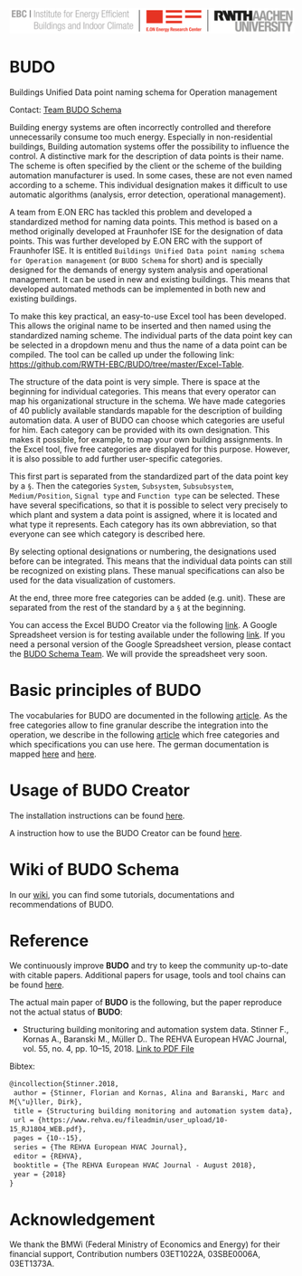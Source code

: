 ![RWTH Aachen University, E.ON ERC](./Resources/Images/EBC_Logo.png)

# BUDO
Buildings Unified Data point naming schema for Operation management

Contact:
[Team BUDO Schema](mailto:info@budo-schema.de)

Building energy systems are often incorrectly controlled and therefore unnecessarily consume too much energy. Especially in non-residential buildings, Building automation systems offer the possibility to influence the control. A distinctive mark for the description of data points is their name. The scheme is often specified by the client or the scheme of the building automation manufacturer is used. In some cases, these are not even named according to a scheme. This individual designation makes it difficult to use automatic algorithms (analysis, error detection, operational management).

A team from E.ON ERC has tackled this problem and developed a standardized method for naming data points. This method is based on a method originally developed at Fraunhofer ISE for the designation of data points. This was further developed by E.ON ERC with the support of Fraunhofer ISE. It is entitled ```Buildings Unified Data point naming schema for Operation management``` (or ```BUDO Schema``` for short) and is specially designed for the demands of energy system analysis and operational management. It can be used in new and existing buildings. This means that developed automated methods can be implemented in both new and existing buildings.

To make this key practical, an easy-to-use Excel tool has been developed. This allows the original name to be inserted and then named using the standardized naming scheme. The individual parts of the data point key can be selected in a dropdown menu and thus the name of a data point can be compiled. The tool can be called up under the following link: https://github.com/RWTH-EBC/BUDO/tree/master/Excel-Table.

The structure of the data point is very simple. There is space at the beginning for individual categories. This means that every operator can map his organizational structure in the schema. We have made categories of 40 publicly available standards mapable for the description of building automation data. A user of BUDO can choose which categories are useful for him. Each category can be provided with its own designation. This makes it possible, for example, to map your own building assignments. In the Excel tool, five free categories are displayed for this purpose. However, it is also possible to add further user-specific categories.

This first part is separated from the standardized part of the data point key by a ```§```. Then the categories ```System```, ```Subsystem```, ```Subsubsystem```, ```Medium/Position```, ```Signal type``` and ```Function type``` can be selected. These have several specifications, so that it is possible to select very precisely to which plant and system a data point is assigned, where it is located and what type it represents. Each category has its own abbreviation, so that everyone can see which category is described here.

By selecting optional designations or numbering, the designations used before can be integrated. This means that the individual data points can still be recognized on existing plans. These manual specifications can also be used for the data visualization of customers.

At the end, three more free categories can be added (e.g. unit). These are separated from the rest of the standard by a ```§``` at the beginning.

You can access the Excel BUDO Creator via the following [link](https://github.com/RWTH-EBC/BUDO/tree/master/Excel-Table). A Google Spreadsheet version is for testing available under the following [link](https://docs.google.com/spreadsheets/d/1irBxSYUZWAnswR2uyZlXsgReJTcwf_vETIxmwAzKYMQ/edit#gid=0). If you need a personal version of the Google Spreadsheet version, please contact the [BUDO Schema Team](mailto:info@budo-schema.de). We will provide the spreadsheet very soon.

# Basic principles of BUDO

The vocabularies for BUDO are documented in the following [article](https://github.com/RWTH-EBC/BUDO/wiki/Documentation-BUDO-vocabulary). As the free categories allow to fine granular describe the integration into the operation, we describe in the following [article](https://github.com/RWTH-EBC/BUDO/wiki/Documentation-free-categories) which free categories and which specifications you can use here. The german documentation is mapped [here](https://github.com/RWTH-EBC/BUDO/wiki/Dokumentation-BUDO-Vokabular) and [here](https://github.com/RWTH-EBC/BUDO/wiki/Dokumentation-freie-Kategorien).

# Usage of BUDO Creator

The installation instructions can be found [here](https://github.com/RWTH-EBC/BUDO/wiki/Installation-BUDO-creator).

A instruction how to use the BUDO Creator can be found [here](https://github.com/RWTH-EBC/BUDO/wiki/Usage-BUDO-creator).

# Wiki of BUDO Schema

In our [wiki](https://github.com/RWTH-EBC/BUDO/wiki), you can find some tutorials, documentations and recommendations of BUDO.

# Reference

We continuously improve **BUDO** and try to keep the community up-to-date with citable papers. Additional papers for usage, tools and tool chains can be found [here](https://github.com/RWTH-EBC/BUDO/wiki/Papers).

The actual main paper of **BUDO** is the following, but the paper reproduce not the actual status of **BUDO**:

- Structuring building monitoring and automation system data.
  Stinner F., Kornas A., Baranski M., Müller D..
  The REHVA European HVAC Journal, vol. 55, no. 4, pp. 10–15, 2018.
  [Link to PDF File](https://www.rehva.eu/fileadmin/user_upload/10-15_RJ1804_WEB.pdf)

Bibtex:
```
@incollection{Stinner.2018,
 author = {Stinner, Florian and Kornas, Alina and Baranski, Marc and M{\"u}ller, Dirk},
 title = {Structuring building monitoring and automation system data},
 url = {https://www.rehva.eu/fileadmin/user_upload/10-15_RJ1804_WEB.pdf},
 pages = {10--15},
 series = {The REHVA European HVAC Journal},
 editor = {REHVA},
 booktitle = {The REHVA European HVAC Journal - August 2018},
 year = {2018}
}
```

# Acknowledgement

We thank the BMWi (Federal Ministry of Economics and Energy) for their financial support,
Contribution numbers 03ET1022A, 03SBE0006A, 03ET1373A.
